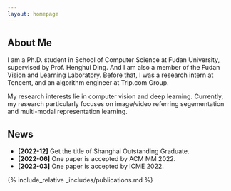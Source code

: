 ```yaml
---
layout: homepage
---
```


## About Me

I am a Ph.D. student in School of Computer Science at Fudan University, supervised by Prof. Henghui Ding. And I am also a member of the Fudan Vision and Learning Laboratory. Before that, I was a research intern at Tencent, and an algorithm engineer at Trip.com Group.

My research interests lie in computer vision and deep learning. Currently, my research particularly focuses on image/video referring segementation and multi-modal representation learning.


<!-- ## Research Interests

- **Computer Vision:** Video Segmentation, Multi-Modal Learning, Representation Learning -->


## News

- **[2022-12]** Get the title of Shanghai Outstanding Graduate.
- **[2022-06]** One paper is accepted by ACM MM 2022.
- **[2022-03]** One paper is accepted by ICME 2022.


{% include_relative _includes/publications.md %}
<!-- 
{% include_relative _includes/services.md %} -->

